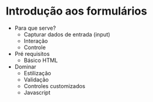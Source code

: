 # Introdução aos formulários

* Para que serve?
    - Capturar dados de entrada (input)
    - Interação
    - Controle
* Pré requisitos
    - Básico HTML
* Dominar
    - Estilização
    - Validação
    - Controles customizados
    - Javascript
